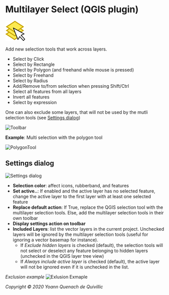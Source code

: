 Multilayer Select (QGIS plugin)
===
![Icon](./multilayerselect/icon.png)

Add new selection tools that work across layers.

- Select by Click
- Select by Rectangle
- Select by Polygon (and freehand while mouse is pressed)
- Select by Freehand
- Select by Radius
- Add/Remove to/from selection when pressing Shift/Ctrl
- Select all features from all layers
- Invert all features
- Select by expression

One can also exclude some layers, that will not be used by the mutli selection tools (see [Settings dialog](#settings))

![Toolbar](./docs/toolbar.png)

**Example**: Multi selection with the polygon tool

![PolygonTool](./docs/polygon.gif)

Settings dialog<a name="settings"></a>
---

 ![Settings dialog](./docs/settings_dialog.png)
 - **Selection color**: affect icons, rubberband, and features
 - **Set active..**: If enabled and the active layer has no selected feature, change the active layer to the first layer with at least one selected feature
 - **Replace default action**: If True, replace the QGIS selection tool with the multilayer selection tools. Else, add the  multilayer selection tools in their own toolbar
 - **Display settings action on toolbar**
 - **Included Layers**: list the vector layers in the current project. Unchecked layers will be ignored by the multilayer selection tools (useful for ignoring a vector basemap for instance).
   - If  *Exclude hidden layers* is checked (default), the selection tools will not select or deselect any feature belonging to hidden layers (unchecked in the QGIS layer tree view)
   - If  *Always include active layer* is checked (default), the active layer will not be ignored even if it is unchecked in the list.

*Exclusion example*
![Exlusion Exmaple](./docs/exclusion.gif)

*Copyright © 2020 Yoann Quenach de Quivillic*
